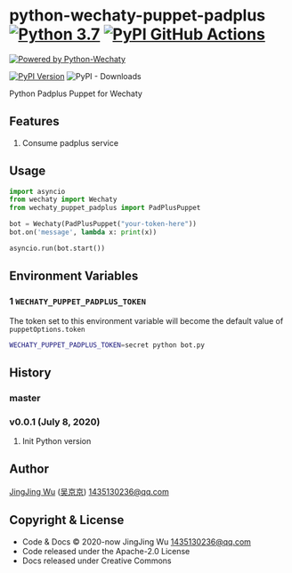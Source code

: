 # python-wechaty-puppet-padplus [![Python 3.7](https://img.shields.io/badge/python-3.7+-blue.svg)](https://www.python.org/downloads/release/python-370/) [![PyPI GitHub Actions](https://github.com/wechaty/python-wechaty-puppet-padplus/workflows/PyPI/badge.svg)](https://github.com/wechaty/python-wechaty-puppet/actions?query=workflow%3APyPI)

[![Powered by Python-Wechaty](https://img.shields.io/badge/Powered%20By-Wechaty-brightgreen.svg)](https://github.com/wechaty/wechaty)

[![PyPI Version](https://img.shields.io/pypi/v/wechaty-puppet-hostie?color=blue)](https://pypi.org/project/wechaty-puppet-hostie)
![PyPI - Downloads](https://img.shields.io/pypi/dm/wechaty-puppet-hostie?color=blue)

Python Padplus Puppet for Wechaty

## Features

1. Consume padplus service

## Usage

```python
import asyncio
from wechaty import Wechaty
from wechaty_puppet_padplus import PadPlusPuppet

bot = Wechaty(PadPlusPuppet("your-token-here"))
bot.on('message', lambda x: print(x))

asyncio.run(bot.start())
```

## Environment Variables

### 1 `WECHATY_PUPPET_PADPLUS_TOKEN`

The token set to this environment variable will become the default value of `puppetOptions.token`

```sh
WECHATY_PUPPET_PADPLUS_TOKEN=secret python bot.py
```

## History

### master

### v0.0.1 (July 8, 2020)

1. Init Python version

## Author

[JingJing Wu](https://github.com/wj-Mcat) ([吴京京](https://github.com/wj-Mcat)) 1435130236@qq.com

## Copyright & License

* Code & Docs © 2020-now JingJing Wu 1435130236@qq.com
* Code released under the Apache-2.0 License
* Docs released under Creative Commons
